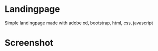 # Landingpage

Simple landingpage made with adobe xd, bootstrap, html, css, javascript

# Screenshot
